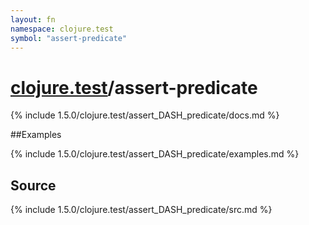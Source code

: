 ```yaml
---
layout: fn
namespace: clojure.test
symbol: "assert-predicate"
---
```


# [clojure.test](../)/assert-predicate

{% include 1.5.0/clojure.test/assert_DASH_predicate/docs.md %}

##Examples

{% include 1.5.0/clojure.test/assert_DASH_predicate/examples.md %}
## Source
{% include 1.5.0/clojure.test/assert_DASH_predicate/src.md %}

